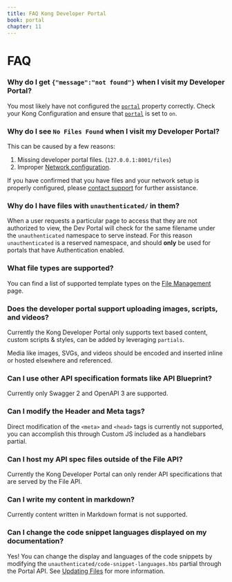 ```yaml
---
title: FAQ Kong Developer Portal
book: portal
chapter: 11
---
```


# FAQ

### Why do I get `{"message":"not found"}` when I visit my Developer Portal?

You most likely have not configured the [`portal`][property_portal] 
property correctly. Check your Kong Configuration and ensure that [`portal`][property_portal]
is set to `on`.

### Why do I see `No Files Found` when I visit my Developer Portal?

This can be caused by a few reasons:

1. Missing developer portal files. (`127.0.0.1:8001/files`)
1. Improper [Network configuration][configuration_network].

If you have confirmed that you have files and your network setup is properly
configured, please [contact support](mailto:support@konghq.com) for further assistance.

### Why do I have files with `unauthenticated/` in them?

When a user requests a particular page to access that they are not authorized to
view, the Dev Portal will check for the same filename under the `unauthenticated`
namespace to serve instead. For this reason `unauthenticated` is a reserved
namespace, and should **only** be used for portals that have Authentication
enabled.

### What file types are supported?

You can find a list of supported template types on the 
[File Management][file_types] page.

### Does the developer portal support uploading images, scripts, and videos?

Currently the Kong Developer Portal only supports text based content, custom 
scripts &amp; styles, can be added by leveraging `partials`.

Media like images, SVGs, and videos should be encoded and inserted inline or 
hosted elsewhere and referenced.

### Can I use other API specification formats like API Blueprint?

Currently only Swagger 2 and OpenAPI 3 are supported.

### Can I modify the Header and Meta tags? 

Direct modification of the `<meta>` and `<head>` tags is currently not supported, 
you can accomplish this through Custom JS included as a handlebars partial.

### Can I host my API spec files outside of the File API?

Currently the Kong Developer Portal can only render API specifications that are
served by the File API.

### Can I write my content in markdown?

Currently content written in Markdown format is not supported.

### Can I change the code snippet languages displayed on my documentation?

Yes! You can change the display and languages of the code snippets by modifying
the `unauthenticated/code-snippet-languages.hbs` partial through the Portal API. 
See [Updating Files][file_updating] for more information.

[file_types]: /enterprise/{{page.kong_version}}/developer-portal/file-management#file-types
[file_updating]: /enterprise/{{page.kong_version}}/developer-portal/file-management/#updating-files
[property_portal]: /enterprise/{{page.kong_version}}/developer-portal/configuration/property-reference#portal
[configuration_network]: /enterprise/{{page.kong_version}}/developer-portal/configuration/networking
